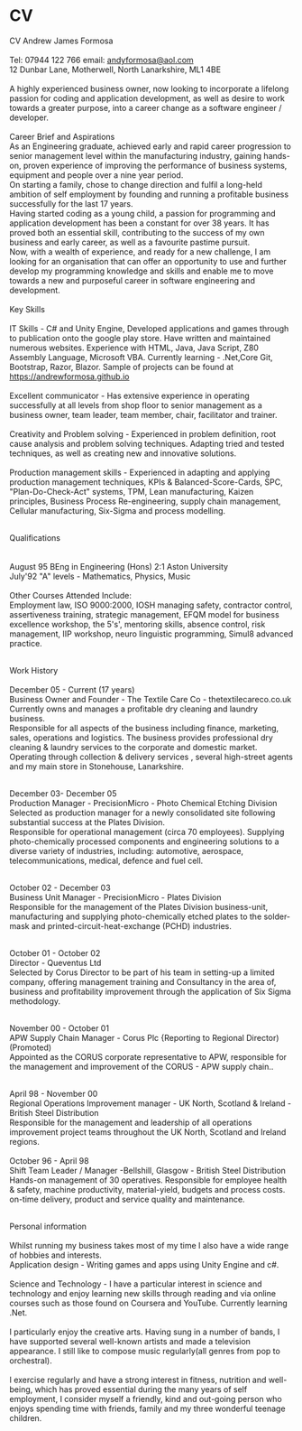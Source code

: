 # CV
CV
Andrew James Formosa</br></br>
Tel: 07944 122 766 email: andyformosa@aol.com</br>
12 Dunbar Lane, Motherwell, North Lanarkshire, ML1 4BE</br></br>
A highly experienced business owner, now looking to incorporate a lifelong passion for coding and application development, as well as desire to work towards a greater purpose, into a career change as a software engineer / developer.</br></br>
Career Brief and Aspirations</br>
As an Engineering graduate, achieved early and rapid career progression to senior management  level within the manufacturing industry, gaining hands-on, proven experience of  improving the performance of business systems, equipment and people over a nine year period.</br>
On starting a family, chose to change direction and fulfil a long-held ambition of self employment by founding and running a profitable business successfully  for the last 17 years.</br>
Having started coding as a young child, a passion for programming and application development has been a constant for over 38 years. It has proved both an essential skill, contributing to the success of my own business and early career, as well as a favourite pastime pursuit. </br>
Now, with a wealth of experience, and ready for a new challenge, I am looking for an organisation that can offer an opportunity to use and  further develop my programming knowledge and skills and enable me to move towards a new and purposeful career in software engineering and development.</br></br>
Key Skills</br></br>
IT Skills - C# and Unity Engine, Developed applications and games through to publication onto the google play store. Have written and maintained numerous websites. Experience with HTML, Java, Java Script, Z80 Assembly Language, Microsoft VBA. Currently learning - .Net,Core Git, Bootstrap, Razor, Blazor. Sample of projects can be found at https://andrewformosa.github.io</br></br>
Excellent communicator - Has extensive experience in operating successfully at all levels from shop floor to senior management as a business owner, team leader, team member, chair, facilitator and trainer.</br></br>
Creativity and Problem solving - Experienced in problem definition, root cause analysis and problem solving techniques. Adapting tried and tested techniques, as well as creating new and innovative solutions.</br></br>
Production management skills - Experienced in adapting and applying production management techniques, KPIs & Balanced-Score-Cards, SPC, "Plan-Do-Check-Act" systems, TPM, Lean manufacturing, Kaizen principles, Business Process Re-engineering, supply chain management, Cellular manufacturing, Six-Sigma and process modelling.</br></br>

Qualifications</br></br></br>
August 95 BEng in Engineering (Hons) 2:1 Aston University</br>
July'92 "A" levels - Mathematics, Physics, Music</br></br>
Other Courses Attended Include:</br>
Employment law, ISO 9000:2000, IOSH managing safety, contractor control, assertiveness training, strategic management, EFQM model for business excellence workshop, the 5's', mentoring skills, absence control, risk management, IIP workshop, neuro linguistic programming, Simul8 advanced practice.</br></br>

Work History</br></br>
December 05 - Current (17 years) </br>
Business Owner and Founder - The Textile Care Co - thetextilecareco.co.uk</br>
Currently owns and manages a profitable dry cleaning and laundry business.</br>
Responsible for all aspects of the business including finance, marketing, sales, operations and logistics. The business provides professional dry cleaning & laundry services to the corporate and domestic market. Operating through collection & delivery services , several high-street agents and my main store in Stonehouse, Lanarkshire.</br></br>

December 03- December 05</br>
Production Manager - PrecisionMicro - Photo Chemical Etching Division</br>
Selected as production manager for a newly consolidated site following substantial success at the Plates Division.</br>
Responsible for operational management (circa 70 employees). Supplying photo-chemically processed components and engineering solutions to a diverse variety of industries, including: automotive, aerospace, telecommunications, medical, defence  and fuel cell.</br></br>

October 02 - December 03</br>
Business Unit Manager - PrecisionMicro - Plates Division</br>
Responsible for the management of the Plates Division business-unit, manufacturing and supplying photo-chemically etched plates to the solder- mask and printed-circuit-heat-exchange (PCHD) industries.</br></br>

October 01 - October 02</br>
Director - Queventus Ltd</br>
Selected by Corus Director to be part of his team in setting-up a limited company, offering management training and Consultancy in the area of, business and profitability improvement through the application of Six Sigma methodology.</br></br>

November 00 - October 01</br>
APW Supply Chain Manager - Corus Plc {Reporting to Regional Director) (Promoted)</br>
Appointed as the CORUS corporate representative to APW, responsible for the management and improvement of the CORUS - APW supply chain..</br></br>

April 98 - November 00</br>
Regional Operations Improvement manager - UK North, Scotland & Ireland - British Steel Distribution </br>
Responsible for the management and leadership of all operations improvement project teams throughout the UK North, Scotland and Ireland regions.</br></br>
October 96 - April 98</br>
Shift Team Leader / Manager -Bellshill, Glasgow - British Steel Distribution</br>
Hands-on management of 30 operatives. Responsible for employee health & safety, machine productivity, material-yield, budgets and process costs. on-time delivery, product and service quality and maintenance.</br></br>

Personal information</br></br>
Whilst running my business takes most of my time I also have a wide range of hobbies and interests.</br>
Application design - Writing games and apps using Unity Engine and c#.</br></br>
Science and Technology - I have a particular interest in science and technology and enjoy learning new skills through reading and via online courses such as those found on Coursera and YouTube. Currently learning .Net.</br></br>
I particularly enjoy the creative arts. Having sung in a number of bands, I have supported several well-known artists and made a television appearance. I still like to compose music regularly(all genres from pop to orchestral).</br></br>
I exercise regularly and have a strong interest in fitness, nutrition and well-being, which has proved essential during the many years of self employment,
I consider myself a friendly, kind and out-going person who enjoys spending time with friends, family and my three wonderful teenage children.
